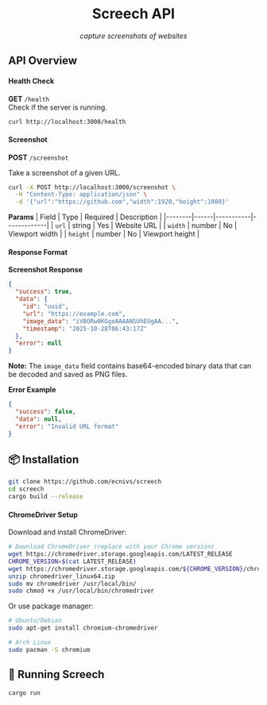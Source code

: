<h1 align="center">Screech API</h1>

<p align="center"><em>capture screenshots of websites</em></p>


## API Overview

#### Health Check

**GET** `/health`  
Check if the server is running.

```bash
curl http://localhost:3000/health
```

#### Screenshot

**POST** `/screenshot`

Take a screenshot of a given URL.

```bash
curl -X POST http://localhost:3000/screenshot \
  -H "Content-Type: application/json" \
  -d '{"url":"https://github.com","width":1920,"height":1080}'
```

**Params**
| Field | Type | Required | Description |
|--------|------|-----------|-------------|
| `url` | string | Yes | Website URL |
| `width` | number | No | Viewport width |
| `height` | number | No | Viewport height |


#### Response Format

**Screenshot Response**
```json
{
  "success": true,
  "data": {
    "id": "uuid",
    "url": "https://example.com",
    "image_data": "iVBORw0KGgoAAAANSUhEUgAA...",
    "timestamp": "2025-10-28T06:43:17Z"
  },
  "error": null
}
```

**Note:** The `image_data` field contains base64-encoded binary data that can be decoded and saved as PNG files.

**Error Example**

```json
{
  "success": false,
  "data": null,
  "error": "Invalid URL format"
}
```

## 📦 Installation

```bash
git clone https://github.com/ecnivs/screech
cd screech
cargo build --release
```

#### ChromeDriver Setup

Download and install ChromeDriver:

```bash
# Download ChromeDriver (replace with your Chrome version)
wget https://chromedriver.storage.googleapis.com/LATEST_RELEASE
CHROME_VERSION=$(cat LATEST_RELEASE)
wget https://chromedriver.storage.googleapis.com/${CHROME_VERSION}/chromedriver_linux64.zip
unzip chromedriver_linux64.zip
sudo mv chromedriver /usr/local/bin/
sudo chmod +x /usr/local/bin/chromedriver
```

Or use package manager:

```bash
# Ubuntu/Debian
sudo apt-get install chromium-chromedriver

# Arch Linux
sudo pacman -S chromium
```

## 🚀 Running Screech
```
cargo run
```
